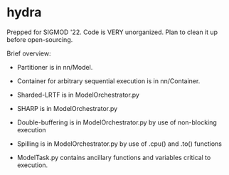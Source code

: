 # hydra


Prepped for SIGMOD '22. Code is VERY unorganized. Plan to clean it up before open-sourcing.

Brief overview:

- Partitioner is in nn/Model.

- Container for arbitrary sequential execution is in nn/Container.

- Sharded-LRTF is in ModelOrchestrator.py

- SHARP is in ModelOrchestrator.py

- Double-buffering is in ModelOrchestrator.py by use of non-blocking execution

- Spilling is in ModelOrchestrator.py by use of .cpu() and .to() functions

- ModelTask.py contains ancillary functions and variables critical to execution.

